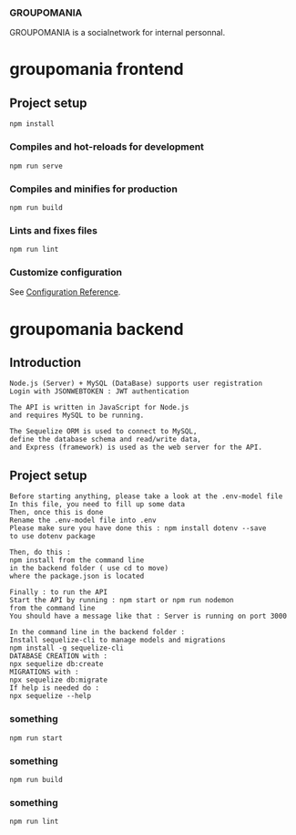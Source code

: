 ### GROUPOMANIA

GROUPOMANIA is a socialnetwork for internal personnal.

# groupomania frontend

## Project setup
```
npm install
```

### Compiles and hot-reloads for development
```
npm run serve
```

### Compiles and minifies for production
```
npm run build
```

### Lints and fixes files
```
npm run lint
```

### Customize configuration
See [Configuration Reference](https://cli.vuejs.org/config/).


# groupomania backend

## Introduction

```
Node.js (Server) + MySQL (DataBase) supports user registration
Login with JSONWEBTOKEN : JWT authentication
```

```
The API is written in JavaScript for Node.js
and requires MySQL to be running.

The Sequelize ORM is used to connect to MySQL,
define the database schema and read/write data,
and Express (framework) is used as the web server for the API.
```

## Project setup
```
Before starting anything, please take a look at the .env-model file
In this file, you need to fill up some data
Then, once this is done
Rename the .env-model file into .env
Please make sure you have done this : npm install dotenv --save
to use dotenv package
```
```
Then, do this :
npm install from the command line
in the backend folder ( use cd to move)
where the package.json is located
```
```
Finally : to run the API
Start the API by running : npm start or npm run nodemon
from the command line
You should have a message like that : Server is running on port 3000
```
```
In the command line in the backend folder :
Install sequelize-cli to manage models and migrations
npm install -g sequelize-cli
DATABASE CREATION with :
npx sequelize db:create
MIGRATIONS with :
npx sequelize db:migrate
If help is needed do :
npx sequelize --help
```

### something
```
npm run start
```

### something
```
npm run build
```

### something
```
npm run lint
```
